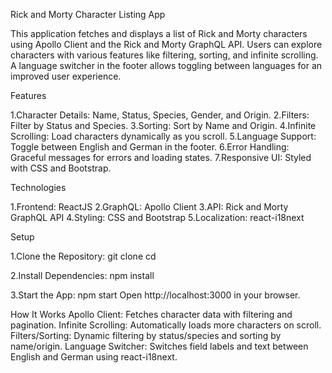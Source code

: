 Rick and Morty Character Listing App

This application fetches and displays a list of Rick and Morty characters using Apollo Client and the Rick and Morty GraphQL API. Users can explore characters with various features like filtering, sorting, and infinite scrolling. A language switcher in the footer allows toggling between languages for an improved user experience.

Features

  1.Character Details: Name, Status, Species, Gender, and Origin.
  2.Filters: Filter by Status and Species.
  3.Sorting: Sort by Name and Origin.
  4.Infinite Scrolling: Load characters dynamically as you scroll.
  5.Language Support: Toggle between English and German in the footer.
  6.Error Handling: Graceful messages for errors and loading states.
  7.Responsive UI: Styled with CSS and Bootstrap.

Technologies

  1.Frontend: ReactJS
  2.GraphQL: Apollo Client
  3.API: Rick and Morty GraphQL API
  4.Styling: CSS and Bootstrap
  5.Localization: react-i18next

Setup

1.Clone the Repository:
  git clone <repository-url>
  cd <repository-folder>
  
2.Install Dependencies:
  npm install

3.Start the App:
  npm start
Open http://localhost:3000 in your browser.

How It Works
Apollo Client: Fetches character data with filtering and pagination.
Infinite Scrolling: Automatically loads more characters on scroll.
Filters/Sorting: Dynamic filtering by status/species and sorting by name/origin.
Language Switcher: Switches field labels and text between English and German using react-i18next.
